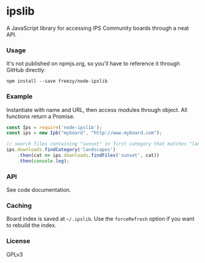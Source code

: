 # ipslib

A JavaScript library for accessing IPS Community boards through a neat API.


### Usage

It's not published on npmjs.org, so you'll have to reference it through
GitHub directly:

	npm install --save freezy/node-ipslib


### Example
	
Instantiate with name and URL, then access modules through object. All
functions return a Promise.

```javascript
const Ips = require('node-ipslib');
const ips = new Ipb("myboard", "http://www.myboard.com");

// search files containing "sunset" in first category that matches "landscapes"
ips.downloads.findCategory('landscapes')
	.then(cat => ips.downloads.findFiles('sunset', cat))
	.then(console.log);
```

### API

See code documentation.


### Caching

Board index is saved at `~/.ipslib`. Use the `forceRefresh` option if you want
to rebuild the index.


### License

GPLv3